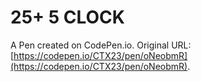 # 25+ 5 CLOCK

A Pen created on CodePen.io. Original URL: [https://codepen.io/CTX23/pen/oNeobmR](https://codepen.io/CTX23/pen/oNeobmR).


